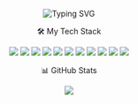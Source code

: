 <p align="center">
  <img src="https://readme-typing-svg.herokuapp.com?font=Fira+Code&pause=1000&color=D40649&center=true&width=435&lines=Hello+World!;I'm+Angelene+%F0%9F%91%A9%F0%9F%8F%BB%E2%80%8D%F0%9F%92%BB" alt="Typing SVG" />
</p>

<p align="center">
  🛠️ My Tech Stack
</p>
<p align="center">
  <img src="https://img.shields.io/badge/-HTML5-E34F26?logo=html5&logoColor=white&style=flat" />
  <img src="https://img.shields.io/badge/-CSS3-1572B6?logo=css3&logoColor=white&style=flat" />
  <img src="https://img.shields.io/badge/-JavaScript-F7DF1E?logo=javascript&logoColor=black&style=flat" />
  <img src="https://img.shields.io/badge/-Python-3776AB?logo=python&logoColor=white&style=flat" />
  <img src="https://img.shields.io/badge/-Node.js-339933?logo=node.js&logoColor=white&style=flat" />
  <img src="https://img.shields.io/badge/-Docker-2496ED?logo=docker&logoColor=white&style=flat" />
  <img src="https://img.shields.io/badge/-C++-00599C?logo=c%2B%2B&logoColor=white&style=flat" />
  <img src="https://img.shields.io/badge/-Firebase-FFCA28?logo=firebase&logoColor=black&style=flat" />
  <img src="https://img.shields.io/badge/-AWS-232F3E?logo=amazon-aws&logoColor=white&style=flat" />
  <img src="https://img.shields.io/badge/-Android_Studio-3DDC84?logo=android-studio&logoColor=white&style=flat" />
  <img src="https://img.shields.io/badge/-MongoDB-47A248?logo=mongodb&logoColor=white&style=flat" />
</p>

<p align="center">
  📊 GitHub Stats
</p>
<p align="center">
  <!-- Top Languages -->
  <img src="https://github-readme-stats.vercel.app/api/top-langs/?username=geleanne&layout=compact&theme=radical&hide_border=true&theme=buefy" />
</p>
